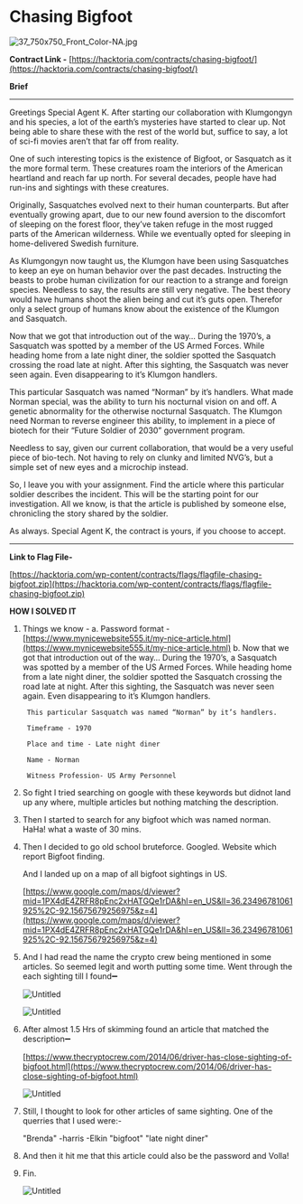 # Chasing Bigfoot

![37_750x750_Front_Color-NA.jpg](Chasing%20Bigfoot%20ef0f3eb28bfb443abfaf216350c85781/37_750x750_Front_Color-NA.jpg)

**Contract Link -** [https://hacktoria.com/contracts/chasing-bigfoot/](https://hacktoria.com/contracts/chasing-bigfoot/)

**Brief**

---

Greetings Special Agent K. After starting our collaboration with Klumgongyn and his species, a lot of the earth’s mysteries have started to clear up. Not being able to share these with the rest of the world but, suffice to say, a lot of sci-fi movies aren’t that far off from reality.

One of such interesting topics is the existence of Bigfoot, or Sasquatch as it the more formal term. These creatures roam the interiors of the American heartland and reach far up north. For several decades, people have had run-ins and sightings with these creatures.

Originally, Sasquatches evolved next to their human counterparts. But after eventually growing apart, due to our new found aversion to the discomfort of sleeping on the forest floor, they’ve taken refuge in the most rugged parts of the American wilderness. While we eventually opted for sleeping in home-delivered Swedish furniture.

As Klumgongyn now taught us, the Klumgon have been using Sasquatches to keep an eye on human behavior over the past decades. Instructing the beasts to probe human civilization for our reaction to a strange and foreign species. Needless to say, the results are still very negative. The best theory would have humans shoot the alien being and cut it’s guts open. Therefor only a select group of humans know about the existence of the Klumgon and Sasquatch.

Now that we got that introduction out of the way… During the 1970’s, a Sasquatch was spotted by a member of the US Armed Forces. While heading home from a late night diner, the soldier spotted the Sasquatch crossing the road late at night. After this sighting, the Sasquatch was never seen again. Even disappearing to it’s Klumgon handlers.

This particular Sasquatch was named “Norman” by it’s handlers. What made Norman special, was the ability to turn his nocturnal vision on and off. A genetic abnormality for the otherwise nocturnal Sasquatch. The Klumgon need Norman to reverse engineer this ability, to implement in a piece of biotech for their “Future Soldier of 2030” government program.

Needless to say, given our current collaboration, that would be a very useful piece of bio-tech. Not having to rely on clunky and limited NVG’s, but a simple set of new eyes and a microchip instead.

So, I leave you with your assignment. Find the article where this particular soldier describes the incident. This will be the starting point for our investigation. All we know, is that the article is published by someone else, chronicling the story shared by the soldier.

As always. Special Agent K, the contract is yours, if you choose to accept.

---

**Link to Flag File-** 

[https://hacktoria.com/wp-content/contracts/flags/flagfile-chasing-bigfoot.zip](https://hacktoria.com/wp-content/contracts/flags/flagfile-chasing-bigfoot.zip)

**HOW I SOLVED IT**

1. Things we know -
    a. Password format - [https://www.mynicewebsite555.it/my-nice-article.html](https://www.mynicewebsite555.it/my-nice-article.html)
    b. Now that we got that introduction out of the way… During the 1970’s, a Sasquatch was spotted by a member of the US Armed Forces. While heading home from a late night diner, the soldier spotted the Sasquatch crossing the road late at night. After this sighting, the Sasquatch was never seen again. Even disappearing to it’s Klumgon handlers.
        
        This particular Sasquatch was named “Norman” by it’s handlers.
        
        Timeframe - 1970
        
        Place and time - Late night diner
        
        Name - Norman
        
        Witness Profession- US Army Personnel 
        
2. So fight I tried searching on google with these keywords but didnot land up any where, multiple articles but nothing matching the description.
3. Then I started to search for any bigfoot which was named norman. HaHa! what a waste of 30 mins.
4. Then I decided to go old school bruteforce. Googled. Website which report Bigfoot finding.
    
    And I landed up on a map of all bigfoot sightings in US.
    
    [https://www.google.com/maps/d/viewer?mid=1PX4dE4ZRFR8pEnc2xHATGQe1rDA&hl=en_US&ll=36.23496781061925%2C-92.15675679256975&z=4](https://www.google.com/maps/d/viewer?mid=1PX4dE4ZRFR8pEnc2xHATGQe1rDA&hl=en_US&ll=36.23496781061925%2C-92.15675679256975&z=4)
    
5.  And I had read the name the crypto crew being mentioned in some articles. So seemed legit and worth putting some time. Went through the each sighting till I found➖
    
    ![Untitled](Chasing%20Bigfoot%20ef0f3eb28bfb443abfaf216350c85781/Untitled.png)
    
    ![Untitled](Chasing%20Bigfoot%20ef0f3eb28bfb443abfaf216350c85781/Untitled%201.png)
    
6.  After almost 1.5 Hrs of skimming found an article that matched the description➖
    
    [https://www.thecryptocrew.com/2014/06/driver-has-close-sighting-of-bigfoot.html](https://www.thecryptocrew.com/2014/06/driver-has-close-sighting-of-bigfoot.html)
    
    ![Untitled](Chasing%20Bigfoot%20ef0f3eb28bfb443abfaf216350c85781/Untitled%202.png)
    
7.  Still, I thought to look for other articles of same sighting. One of the querries that I used were:-
    
    "Brenda" -harris -Elkin "bigfoot" "late night diner"
    
8.  And then it hit me that this article could also be the password and Volla!
    
9.  Fin.
    
    ![Untitled](Chasing%20Bigfoot%20ef0f3eb28bfb443abfaf216350c85781/Untitled%203.png)

